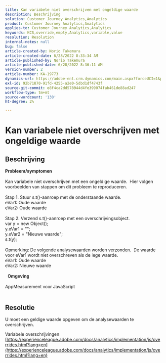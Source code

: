 ```yaml
---
title: Kan variabele niet overschrijven met ongeldige waarde
description: Beschrijving
solution: Customer Journey Analytics,Analytics
product: Customer Journey Analytics,Analytics
applies-to: Customer Journey Analytics,Analytics
keywords: KCS,override,empty,Analytics,variable,value
resolution: Resolution
internal-notes: null
bug: false
article-created-by: Norio Takemura
article-created-date: 6/28/2022 8:33:34 AM
article-published-by: Norio Takemura
article-published-date: 6/28/2022 8:36:11 AM
version-number: 2
article-number: KA-19773
dynamics-url: https://adobe-ent.crm.dynamics.com/main.aspx?forceUCI=1&pagetype=entityrecord&etn=knowledgearticle&id=620200fd-bcf6-ec11-bb3d-000d3a5b0bd2
exl-id: 92b71870-91fd-4255-a2e0-5dbd1df4743f
source-git-commit: e8f4ca2dd578944d4fe399074fab461de88ad247
workflow-type: tm+mt
source-wordcount: '130'
ht-degree: 2%

---
```


# Kan variabele niet overschrijven met ongeldige waarde

## Beschrijving

<b>Probleem/symptomen</b><br><br>Kan variabele niet overschrijven met een ongeldige waarde.  Hier volgen voorbeelden van stappen om dit probleem te reproduceren.
<br> 
<br>Stap 1. Stuur s.t()-aanroep met de onderstaande waarde.
<br>eVar1: Oude waarde
<br>eVar2: Oude waarde
<br> 
<br>Stap 2. Verzend s.t()-aanroep met een overschrijvingsobject.
<br>var y = new Object();
<br>y.eVar1 = &quot;&quot;;
<br>y.eVar2 = &quot;Nieuwe waarde&quot;;
<br>s.t(y);
<br> 
<br>Opmerking: De volgende analysewaarden worden verzonden.  De waarde voor eVar1 wordt niet overschreven als de lege waarde.
<br>eVar1: Oude waarde
<br>eVar2: Nieuwe waarde
<br> 
<br> 
<b>Omgeving</b><br><br>AppMeasurement voor JavaScript
<br> 

## Resolutie


U moet een geldige waarde opgeven om de analysewaarden te overschrijven.

Variabele overschrijvingen
[https://experienceleague.adobe.com/docs/analytics/implementation/js/overrides.html?lang=en](https://experienceleague.adobe.com/docs/analytics/implementation/js/overrides.html?lang=en)
